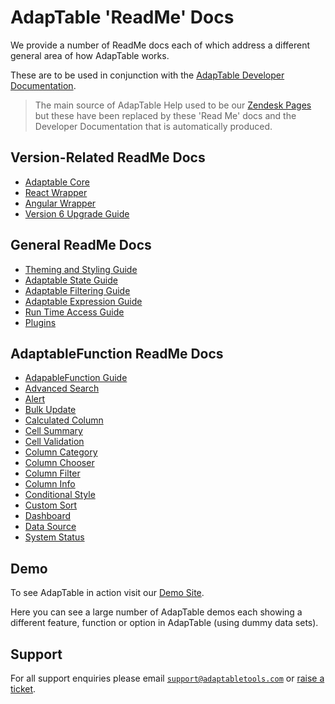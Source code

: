 # AdapTable 'ReadMe' Docs

We provide a number of ReadMe docs each of which address a different general area of how AdapTable works.

These are to be used in conjunction with the [AdapTable Developer Documentation](https://api.adaptabletools.com).

> The main source of AdapTable Help used to be our [Zendesk Pages](https://adaptabletools.zendesk.com/hc/en-us) but these have been replaced by these 'Read Me' docs and the Developer Documentation that is automatically produced.

## Version-Related ReadMe Docs
 - [Adaptable Core](../README.md)
 - [React Wrapper](../../../packages/adaptable-react-aggrid/README.md)
 - [Angular Wrapper](../../../packages/adaptable-ng-aggrid/README.md)
 - [Version 6 Upgrade Guide](./upgrade-guide.md)

 
## General ReadMe Docs
 - [Theming and Styling Guide](./adaptable-theming-guide.md)
 - [Adaptable State Guide](./adaptable-state-guide.md)
 - [Adaptable Filtering Guide](./adaptable-filter-guide.md)
 - [Adaptable Expression Guide](./adaptable-expression-guide.md)
 - [Run Time Access Guide](./adaptable-runtime-access-guide.md)
 - [Plugins](../../../packages/plugins/README.md)
 

## AdaptableFunction ReadMe Docs

- [AdapableFunction Guide](./adaptable-functions-guide.md)
- [Advanced Search](./Functions/adavanced_search_function.md)
- [Alert](./Functions/alert_function.md)
- [Bulk Update](./Functions/bulk_update_function.md)
- [Calculated Column](./Functions/calculated_column_function.md)
- [Cell Summary](./Functions/cell_summary_function.md)          
- [Cell Validation](./Functions/cell_validation_function.md)    
- [Column Category](./Functions/column_category_function.md)   
- [Column Chooser](./Functions/column_chooser_function.md) 
- [Column Filter](./Functions/column_filter_function.md) 
- [Column Info](./Functions/column_info_function.md)             
- [Conditional Style](./Functions/conditional_style_function.md)  
- [Custom Sort](./Functions/custom_sort_function.md)              
- [Dashboard](./Functions/dashboard_function.md) 
- [Data Source](./Functions/data_source_function.md)  
- [System Status](./Functions/system_status_function.md) 


## Demo

To see AdapTable in action visit our [Demo Site](https://demo.adaptabletools.com).  

Here you can see a large number of AdapTable demos each showing a different feature, function or option in AdapTable (using dummy data sets).

## Support

For all support enquiries please email [`support@adaptabletools.com`](mailto:support@adaptabletools.com) or [raise a ticket](https://adaptabletools.zendesk.com/hc/en-us/requests/new).
